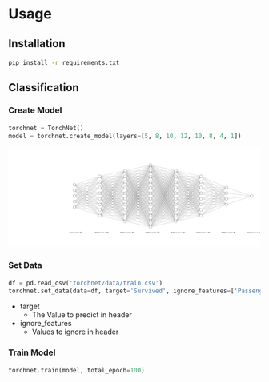 # Usage
## Installation

```zsh
pip install -r requirements.txt
```

## Classification
### Create Model
```python
torchnet = TorchNet()
model = torchnet.create_model(layers=[5, 8, 10, 12, 10, 8, 4, 1])
```
<img alt="assets/images/nn.svg" src="assets/images/nn.svg" style="width: 600px; height: 200px; object-fit: cover"></img>

### Set Data
```python
df = pd.read_csv('torchnet/data/train.csv')
torchnet.set_data(data=df, target='Survived', ignore_features=['PassengerId', 'Name', 'Sex', 'Age', 'Ticket', 'Cabin', 'Embarked'])
```
- target
   - The Value to predict in header
- ignore_features
   - Values to ignore in header

### Train Model
```python
torchnet.train(model, total_epoch=100)
```
